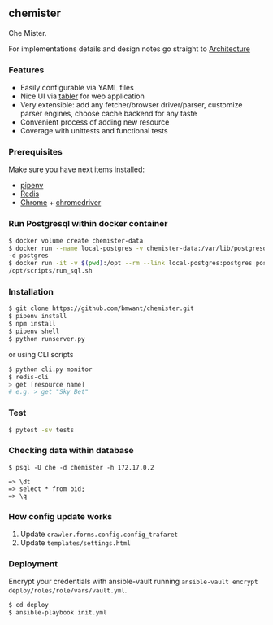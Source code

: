 ## chemister

Che Mister.

For implementations details and design notes go straight to 
[Architecture](resources/ARCHITECTURE.md)

### Features
* Easily configurable via YAML files
* Nice UI via [tabler](https://github.com/tabler/tabler) for web application
* Very extensible: add any fetcher/browser driver/parser, customize
parser engines, choose cache backend for any taste
* Convenient process of adding new resource
* Coverage with unittests and functional tests

### Prerequisites
Make sure you have next items installed:
* [pipenv](https://docs.pipenv.org/)
* [Redis](https://redis.io/)
* [Chrome](https://www.google.com/chrome/) + 
[chromedriver](https://chromedriver.storage.googleapis.com/index.html)

### Run Postgresql within docker container

```bash
$ docker volume create chemister-data
$ docker run --name local-postgres -v chemister-data:/var/lib/postgresql/data \
-d postgres
$ docker run -it -v $(pwd):/opt --rm --link local-postgres:postgres postgres \
/opt/scripts/run_sql.sh
```

### Installation
```bash
$ git clone https://github.com/bmwant/chemister.git
$ pipenv install
$ npm install
$ pipenv shell
$ python runserver.py
```
or using CLI scripts
```bash
$ python cli.py monitor
$ redis-cli
> get [resource name]
# e.g. > get "Sky Bet"
```

### Test
```bash
$ pytest -sv tests
```

### Checking data within database
```
$ psql -U che -d chemister -h 172.17.0.2

=> \dt
=> select * from bid;
=> \q
```

### How config update works
1. Update `crawler.forms.config.config_trafaret`
2. Update `templates/settings.html`

### Deployment
Encrypt your credentials with ansible-vault running 
`ansible-vault encrypt deploy/roles/role/vars/vault.yml`.

```bash
$ cd deploy
$ ansible-playbook init.yml
```

